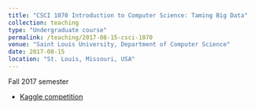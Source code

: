 ```yaml
---
title: "CSCI 1070 Introduction to Computer Science: Taming Big Data"
collection: teaching
type: "Undergraduate course"
permalink: /teaching/2017-08-15-csci-1070
venue: "Saint Louis University, Department of Computer Science"
date: 2017-08-15
location: "St. Louis, Missouri, USA"
---
```


Fall 2017 semester

* [Kaggle competition](https://www.kaggle.com/c/irish-genre-classification/)
